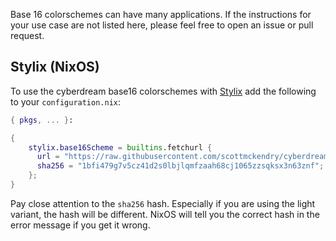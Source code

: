 Base 16 colorschemes can have many applications. If the instructions for your use case are not listed here, please feel free to open an issue or pull request.

## Stylix (NixOS)

To use the cyberdream base16 colorschemes with [Stylix](https://github.com/danth/stylix) add the following to your `configuration.nix`:

```nix
{ pkgs, ... }:

{
    stylix.base16Scheme = builtins.fetchurl {
      url = "https://raw.githubusercontent.com/scottmckendry/cyberdream.nvim/main/extras/base16/cyberdream.yaml";
      sha256 = "1bfi479g7v5cz41d2s0lbjlqmfzaah68cj1065zzsqksx3n63znf";
    };
}
```

Pay close attention to the `sha256` hash. Especially if you are using the light variant, the hash will be different. NixOS will tell you the correct hash in the error message if you get it wrong.
